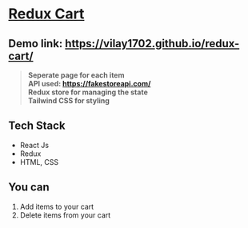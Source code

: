 # [Redux Cart](https://vilay1702.github.io/redux-cart/)
## Demo link: https://vilay1702.github.io/redux-cart/

> **Seperate page for each item** <br/>
> **API used: https://fakestoreapi.com/** <br/>
> **Redux store for managing the state** <br/>
> **Tailwind CSS for styling** <br/>

## Tech Stack
- React Js
- Redux
- HTML, CSS

## You can
1. Add items to your cart
2. Delete items from your cart


